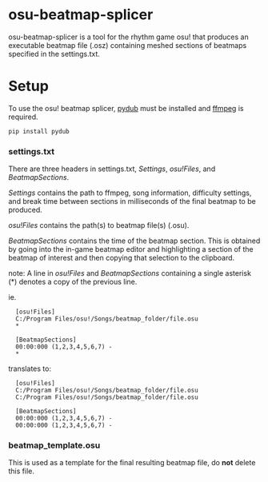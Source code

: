 # osu-beatmap-splicer
osu-beatmap-splicer is a tool for the rhythm game osu! that produces an executable beatmap file (.osz) containing meshed sections of beatmaps specified in the settings.txt.

# Setup
To use the osu! beatmap splicer, [pydub](http://pydub.com/) must be installed and [ffmpeg](https://ffmpeg.org/download.html) is required.
```
pip install pydub
```


### settings.txt
There are three headers in settings.txt, *Settings*, *osu!Files*, and *BeatmapSections*.

*Settings* contains the path to ffmpeg, song information, difficulty settings, and break time between sections in milliseconds of the final beatmap to be produced.

*osu!Files* contains the path(s) to beatmap file(s) (.osu).

*BeatmapSections* contains the time of the beatmap section. This is obtained by going into the in-game beatmap editor and highlighting a section of the beatmap of interest and then copying that selection to the clipboard.

note: A line in *osu!Files* and *BeatmapSections* containing a single asterisk (\*) denotes a copy of the previous line.

ie.
```
  [osu!Files]
  C:/Program Files/osu!/Songs/beatmap_folder/file.osu
  *
  
  [BeatmapSections]
  00:00:000 (1,2,3,4,5,6,7) - 
  *
```
translates to:
```
  [osu!Files]
  C:/Program Files/osu!/Songs/beatmap_folder/file.osu
  C:/Program Files/osu!/Songs/beatmap_folder/file.osu
  
  [BeatmapSections]
  00:00:000 (1,2,3,4,5,6,7) - 
  00:00:000 (1,2,3,4,5,6,7) - 
```

### beatmap_template.osu

This is used as a template for the final resulting beatmap file, do **not** delete this file.
